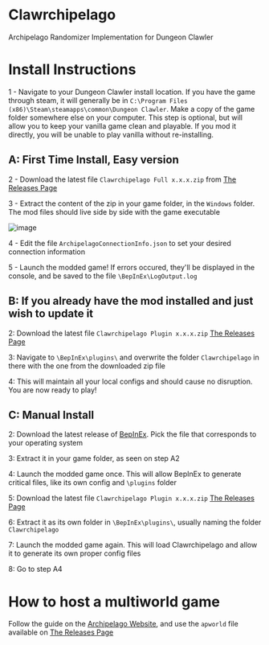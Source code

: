 # Clawrchipelago
Archipelago Randomizer Implementation for Dungeon Clawler

# Install Instructions

1 - Navigate to your Dungeon Clawler install location. If you have the game through steam, it will generally be in `C:\Program Files (x86)\Steam\steamapps\common\Dungeon Clawler`. Make a copy of the game folder somewhere else on your computer. This step is optional, but will allow you to keep your vanilla game clean and playable. If you mod it directly, you will be unable to play vanilla without re-installing.

## A: First Time Install, Easy version

  2 - Download the latest file `Clawrchipelago Full x.x.x.zip` from [The Releases Page](https://github.com/agilbert1412/Clawrchipelago/releases)

  3 - Extract the content of the zip in your game folder, in the `Windows` folder. The mod files should live side by side with the game executable

![image](https://i.imgur.com/kAnCuNv.png)

  4 - Edit the file `ArchipelagoConnectionInfo.json` to set your desired connection information

  5 - Launch the modded game! If errors occured, they'll be displayed in the console, and be saved to the file `\BepInEx\LogOutput.log`

## B: If you already have the mod installed and just wish to update it

2: Download the latest file `Clawrchipelago Plugin x.x.x.zip` [The Releases Page](https://github.com/agilbert1412/Clawrchipelago/releases)

3: Navigate to `\BepInEx\plugins\` and overwrite the folder `Clawrchipelago` in there with the one from the downloaded zip file

4: This will maintain all your local configs and should cause no disruption. You are now ready to play!

## C: Manual Install

2: Download the latest release of [BepInEx](https://github.com/BepInEx/BepInEx/releases/latest). Pick the file that corresponds to your operating system

3: Extract it in your game folder, as seen on step A2

4: Launch the modded game once. This will allow BepInEx to generate critical files, like its own config and `\plugins` folder

5: Download the latest file `Clawrchipelago Plugin x.x.x.zip` [The Releases Page](https://github.com/agilbert1412/Clawrchipelago/releases)

6: Extract it as its own folder in `\BepInEx\plugins\`, usually naming the folder `Clawrchipelago`

7: Launch the modded game again. This will load Clawrchipelago and allow it to generate its own proper config files

8: Go to step A4
	
# How to host a multiworld game

Follow the guide on the [Archipelago Website](https://archipelago.gg/tutorial/Archipelago/setup/en), and use the `apworld` file available on [The Releases Page](https://github.com/agilbert1412/Clawrchipelago/releases)